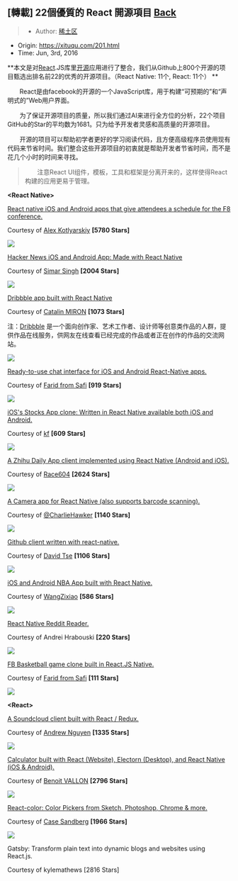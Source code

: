 ## [轉載] 22個優質的 React 開源項目 [Back](./../post.md)

> - Author: [稀土区](https://xituqu.com/author/1)
- Origin: https://xituqu.com/201.html
- Time: Jun, 3rd, 2016

**本文是对[React](https://xituqu.com/tag/react).JS库里[开源](https://xituqu.com/tag/open-source)应用进行了整合，我们从Github上800个开源的项目甄选出排名前22的优秀的开源项目。（React Native: 11个, React: 11个）
**

&nbsp; &nbsp; &nbsp; &nbsp;React是由facebook的开源的一个JavaScript库，用于构建“可预期的”和“声明式的”Web用户界面。

&nbsp; &nbsp; &nbsp; &nbsp;为了保证开源项目的质量，所以我们通过AI来进行全方位的分析，22个项目GitHub的Star的平均数为1681。只为给予开发者灵感和高质量的开源项目。

&nbsp; &nbsp; &nbsp; &nbsp;开源的项目可以帮助初学者更好的学习阅读代码，且方便高级程序员使用现有代码来节省时间。我们整合这些开源项目的初衷就是帮助开发者节省时间，而不是花几个小时的时间来寻找。

> &nbsp; &nbsp; &nbsp; &nbsp;注意React UI组件，模板，工具和框架是分离开来的，这样使得React构建的应用更易于管理。

**&lt;React Native&gt;**

[React native iOS and Android apps that give attendees a schedule for the F8 conference.](https://github.com/fbsamples/f8app)

Courtesy of [Alex Kotlyarskiy](https://medium.com/u/6b836daf2d29) **[5780 Stars]**

![](./1.png)

[Hacker News iOS and Android App: Made with React Native](https://github.com/iSimar/HackerNews-React-Native)

Courtesy of [Simar Singh](https://medium.com/u/65c679c51e1c) **[2004 Stars]**

![](./2.png)

[Dribbble app built with React Native](https://github.com/catalinmiron/react-native-dribbble-app)

Courtesy of [Catalin MIRON](https://medium.com/u/4b53d99b3317) **[1073 Stars]**

注：[Dribbble](https://github.com/catalinmiron/react-native-dribbble-app) 是一个面向创作家、艺术工作者、设计师等创意类作品的人群，提供作品在线服务，供网友在线查看已经完成的作品或者正在创作的作品的交流网站。

![](./3.png)

[Ready-to-use chat interface for iOS and Android React-Native apps.](https://github.com/FaridSafi/react-native-gifted-messenger)

Courtesy of [Farid from Safi](https://medium.com/u/fea63d4e28f3) **[919 Stars]**

![](./4.png)

[iOS's Stocks App clone: Written in React Native available both iOS and Android.](https://github.com/7kfpun/FinanceReactNative)

Courtesy of [kf](https://medium.com/u/e113f0f1abc9) **[609 Stars]**

![](./5.png)

[A Zhihu Daily App client implemented using React Native (Android and iOS).](https://github.com/race604/ZhiHuDaily-React-Native)

Courtesy of [Race604](https://medium.com/u/b6daafb44ceb) **[2624 Stars]**

![](./6.png)

[A Camera app for React Native (also supports barcode scanning).](https://github.com/lwansbrough/react-native-camera)

Courtesy of [@CharlieHawker](https://twitter.com/CharlieHawker) **[1140 Stars]**

![](./7.png)

[Github client written with react-native.](https://github.com/xiekw2010/react-native-gitfeed)

Courtesy of [David Tse](https://medium.com/u/1138287b92ae) **[1106 Stars]**

![](./8.png)

[iOS and Android NBA App built with React Native.](https://github.com/wwayne/react-native-nba-app)

Courtesy of [WangZixiao](https://medium.com/u/f73d39bdfb7d) **[586 Stars]**

![](./9.png)

[React Native Reddit Reader.](https://github.com/akveo/react-native-reddit-reader)

Courtesy of Andrei Hrabouski **[220 Stars]**

![](./1.gif)

[FB Basketball game clone built in React.JS Native.](https://github.com/faridsafi/react-native-basketball)

Courtesy of [Farid from Safi](https://medium.com/u/fea63d4e28f3) **[111 Stars]**

![](./2.gif)

**&lt;React&gt;**

[A Soundcloud client built with React / Redux.](https://github.com/andrewngu/sound-redux)

Courtesy of [Andrew Nguyen](https://medium.com/u/9c93da259760) **[1335 Stars]**

![](./10.png)

[Calculator built with React (Website), Electorn (Desktop), and React Native (iOS & Android).](https://github.com/benoitvallon/react-native-nw-react-calculator)

Courtesy of [Benoit VALLON](https://medium.com/u/d3f29aae3923) **[2796 Stars]**

![](./11.png)

[React-color: Color Pickers from Sketch, Photoshop, Chrome & more.](https://github.com/casesandberg/react-color)

Courtesy of [Case Sandberg](https://medium.com/u/fbdb48f94b64) **[1966 Stars]**

![](./12.png)

Gatsby: Transform plain text into dynamic blogs and websites using React.js.

Courtesy of kylemathews [2816 Stars]
